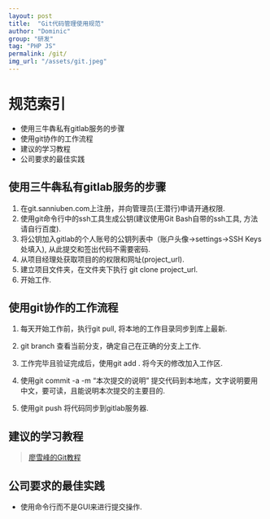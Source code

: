 ```yaml
---
layout: post
title:  "Git代码管理使用规范"
author: "Dominic"
group: "研发"
tag: "PHP JS"
permalink: /git/
img_url: "/assets/git.jpeg"
---
```


# 规范索引
- 使用三牛犇私有gitlab服务的步骤
- 使用git协作的工作流程
- 建议的学习教程
- 公司要求的最佳实践


## 使用三牛犇私有gitlab服务的步骤

1. 在git.sanniuben.com上注册，并向管理员(王潜行)申请开通权限.
2. 使用git命令行中的ssh工具生成公钥(建议使用Git Bash自带的ssh工具, 方法请自行百度).
3. 将公钥加入gitlab的个人账号的公钥列表中（账户头像->settings->SSH Keys处填入), 从此提交和签出代码不需要密码.
4. 从项目经理处获取项目的的权限和网址(project_url).
5. 建立项目文件夹，在文件夹下执行 git clone project_url.
6. 开始工作.



## 使用git协作的工作流程
1. 每天开始工作前，执行git pull, 将本地的工作目录同步到库上最新.

2. git branch 查看当前分支，确定自己在正确的分支上工作.

3. 工作完毕且验证完成后，使用git add . 将今天的修改加入工作区.

4. 使用git commit -a -m “本次提交的说明” 提交代码到本地库，文字说明要用中文，要可读，且能说明本次提交的主要目的.

5. 使用git push 将代码同步到gitlab服务器.

## 建议的学习教程
> [廖雪峰的Git教程](https://www.liaoxuefeng.com/wiki/0013739516305929606dd18361248578c67b8067c8c017b000)



## 公司要求的最佳实践

* 使用命令行而不是GUI来进行提交操作.



